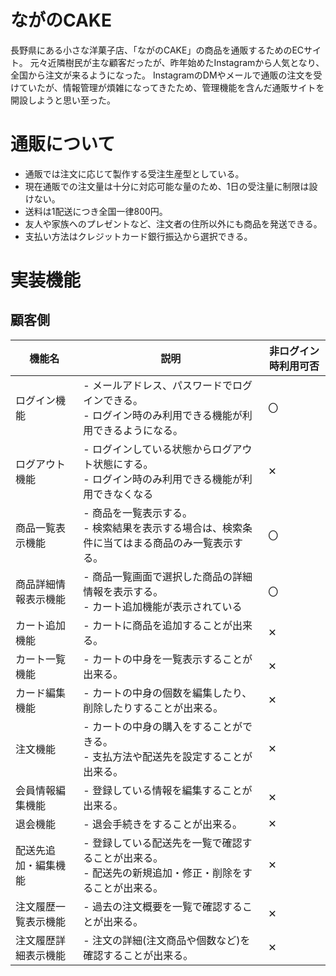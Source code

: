 # ながのCAKE

長野県にある小さな洋菓子店、「ながのCAKE」の商品を通販するためのECサイト。
元々近隣樹民が主な顧客だったが、昨年始めたInstagramから人気となり、全国から注文が来るようになった。
InstagramのDMやメールで通販の注文を受けていたが、情報管理が煩雑になってきたため、管理機能を含んだ通販サイトを開設しようと思い至った。

# 通販について

- 通販では注文に応じて製作する受注生産型としている。
- 現在通販での注文量は十分に対応可能な量のため、1日の受注量に制限は設けない。
- 送料は1配送につき全国一律800円。
- 友人や家族へのプレゼントなど、注文者の住所以外にも商品を発送できる。
- 支払い方法はクレジットカード銀行振込から選択できる。

# 実装機能

## 顧客側

| 機能名 | 説明 | 非ログイン時利用可否 |
| --- | --- | --- |
| ログイン機能 | - メールアドレス、パスワードでログインできる。<br> - ログイン時のみ利用できる機能が利用できるようになる。| 〇 |
| ログアウト機能 | - ログインしている状態からログアウト状態にする。<br> - ログイン時のみ利用できる機能が利用できなくなる | ✕ |
| 商品一覧表示機能 | - 商品を一覧表示する。<br> - 検索結果を表示する場合は、検索条件に当てはまる商品のみ一覧表示する。 | 〇 |
| 商品詳細情報表示機能 | - 商品一覧画面で選択した商品の詳細情報を表示する。<br> - カート追加機能が表示されている | 〇 |
| カート追加機能 | - カートに商品を追加することが出来る。 | ✕ |
| カート一覧機能 | - カートの中身を一覧表示することが出来る。 | ✕  |
| カード編集機能 | - カートの中身の個数を編集したり、削除したりすることが出来る。 | ✕  |
| 注文機能 | - カートの中身の購入をすることができる。<br> - 支払方法や配送先を設定することが出来る。 | ✕  |
| 会員情報編集機能 | - 登録している情報を編集することが出来る。 | ✕  |
| 退会機能 | - 退会手続きをすることが出来る。| ✕  |
| 配送先追加・編集機能 | - 登録している配送先を一覧で確認することが出来る。<br> - 配送先の新規追加・修正・削除をすることが出来る。 | ✕  |
| 注文履歴一覧表示機能 | - 過去の注文概要を一覧で確認することが出来る。 | ✕  |
| 注文履歴詳細表示機能 | - 注文の詳細(注文商品や個数など)を確認することが出来る。 | ✕  |

